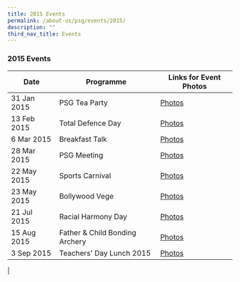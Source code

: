 ```yaml
---
title: 2015 Events
permalink: /about-us/psg/events/2015/
description: ""
third_nav_title: Events
---
```

### **2015 Events**

| Date | Programme | Links for Event Photos |
|---|---|---|
| 31 Jan 2015 | PSG Tea Party | [Photos](https://staging.d1ph2u5puaqsvh.amplifyapp.com/about-us/psg/event-photos/2015/tea-party/) |
| 13 Feb 2015 | Total Defence Day | [Photos](https://staging.d1ph2u5puaqsvh.amplifyapp.com/about-us/psg/event-photos/2015/total-defence-day/) |
| 6 Mar 2015 | Breakfast Talk | [Photos](https://staging.d1ph2u5puaqsvh.amplifyapp.com/about-us/psg/event-photos/2015/breakfast-talk/) |
| 28 Mar 2015 | PSG Meeting | [Photos](https://staging.d1ph2u5puaqsvh.amplifyapp.com/about-us/psg/event-photos/2015/meeting/) |
| 22 May 2015 | Sports Carnival | [Photos](https://staging.d1ph2u5puaqsvh.amplifyapp.com/about-us/psg/event-photos/2015/sports-carnival/) |
| 23 May 2015 | Bollywood Vege | [Photos](https://staging.d1ph2u5puaqsvh.amplifyapp.com/about-us/psg/event-photos/2015/bollywood/) |
| 21 Jul 2015 | Racial Harmony Day | [Photos](https://staging.d1ph2u5puaqsvh.amplifyapp.com/about-us/psg/event-photos/2015/rhd/) |
| 15 Aug 2015 | Father & Child Bonding Archery | [Photos](https://staging.d1ph2u5puaqsvh.amplifyapp.com/about-us/psg/event-photos/2015/father-and-child-bonding-archery/) |
| 3 Sep 2015 | Teachers' Day Lunch 2015 | [Photos](https://staging.d1ph2u5puaqsvh.amplifyapp.com/about-us/psg/event-photos/2015/teachers-day-lunch/) |
|